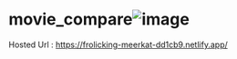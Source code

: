 # movie_compare![image](https://user-images.githubusercontent.com/34523663/223077107-29b4a2ee-7789-467d-be1e-03db1a46cb05.png)

Hosted Url : https://frolicking-meerkat-dd1cb9.netlify.app/

